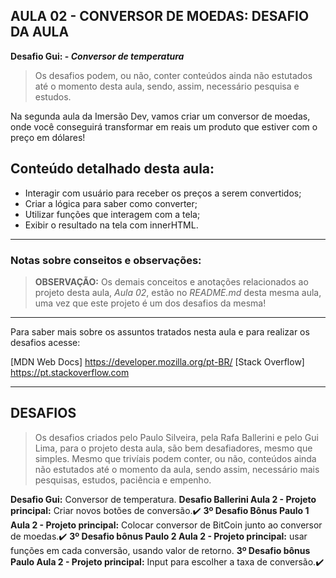 AULA 02 - CONVERSOR DE MOEDAS: DESAFIO DA AULA
---

**Desafio Gui: - _Conversor de temperatura_**
>Os desafios podem, ou não, conter conteúdos ainda não estutados até o momento desta aula, sendo, assim, necessário pesquisa e estudos.

Na segunda aula da Imersão Dev, vamos criar um conversor de moedas, onde você conseguirá transformar em reais um produto que estiver com o preço em dólares!

## Conteúdo detalhado desta aula:

- Interagir com usuário para receber os preços a serem convertidos;
- Criar a lógica para saber como converter;
- Utilizar funções que interagem com a tela;
- Exibir o resultado na tela com innerHTML.


--- 

### Notas sobre conseitos e observações:

>**OBSERVAÇÃO:** Os demais conceitos e anotações relacionados ao projeto desta aula, _Aula 02_, estão no _README.md_ desta mesma aula, uma vez que este projeto é um dos desafios da mesma!     

---

Para saber mais sobre os assuntos tratados nesta aula e para realizar os desafios acesse:

[MDN Web Docs] https://developer.mozilla.org/pt-BR/
[Stack Overflow] https://pt.stackoverflow.com


---

## DESAFIOS

>Os desafios criados pelo Paulo Silveira, pela Rafa Ballerini e pelo Gui Lima, para o projeto desta aula, são bem desafiadores, mesmo que simples. Mesmo que trivíais podem conter, ou não, conteúdos ainda não estutados até o momento da aula, sendo assim, necessário mais pesquisas, estudos, paciência e empenho.

**Desafio Gui:** Conversor de temperatura.
**Desafio Ballerini Aula 2 - Projeto principal:** Criar novos botões de conversão.✔️
**3º Desafio Bônus Paulo 1 Aula 2 - Projeto principal:** Colocar conversor de BitCoin junto ao conversor de moedas.✔️
**3º Desafio bônus Paulo 2 Aula 2 - Projeto principal:** usar funções em cada conversão, usando valor de retorno.
**3º Desafio bônus Paulo Aula 2 - Projeto principal:** Input para escolher a taxa de conversão.✔️

